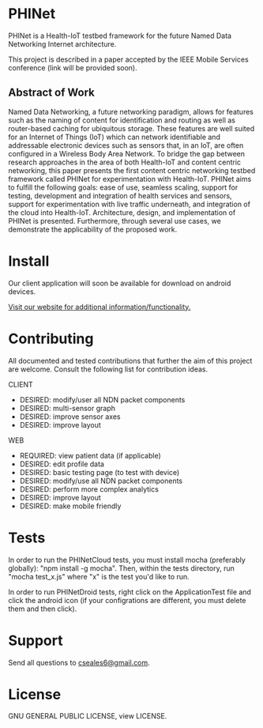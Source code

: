 # PHINet

PHINet is a Health-IoT testbed framework for the future Named Data Networking Internet architecture. 

This project is described in a paper accepted by the IEEE Mobile Services conference (link will be provided soon).

## Abstract of Work

Named Data Networking, a future networking paradigm, allows for features such as the naming of content for identification and routing as well as router-based caching for ubiquitous storage. These features are well suited for an Internet of Things (IoT) which can network identifiable and addressable electronic devices such as sensors that, in an IoT, are often configured in a Wireless Body Area Network. To bridge the gap between research approaches in the area of both Health-IoT and content centric networking, this paper presents the first content centric networking testbed framework called PHINet for experimentation with Health-IoT. PHINet aims to fulfill the following goals: ease of use, seamless scaling, support for testing, development and integration of health services and sensors, support for experimentation with live traffic underneath, and integration of the cloud into Health-IoT. Architecture, design, and implementation of PHINet is presented. Furthermore, through several use cases, we demonstrate the applicability of the proposed work.

# Install

Our client application will soon be available for download on android devices.

[Visit our website for additional information/functionality.](http://phinet.elasticbeanstalk.com/)

# Contributing

All documented and tested contributions that further the aim of this project are welcome. Consult the following list for contribution ideas.

CLIENT
- DESIRED: modify/user all NDN packet components
- DESIRED: multi-sensor graph
- DESIRED: improve sensor axes
- DESIRED: improve layout

WEB
- REQUIRED: view patient data (if applicable)
- DESIRED: edit profile data
- DESIRED: basic testing page (to test with device)
- DESIRED: modify/use all NDN packet components
- DESIRED: perform more complex analytics
- DESIRED: improve layout
- DESIRED: make mobile friendly

# Tests

In order to run the PHINetCloud tests, you must install mocha (preferably globally): "npm install -g mocha". Then, within the tests directory, run "mocha test_x.js" where "x" is the test you'd like to run.

In order to run PHINetDroid tests, right click on the ApplicationTest file and click the android icon (if your configrations are different, you must delete them and then click).

# Support 

Send all questions to cseales6@gmail.com.

# License

GNU GENERAL PUBLIC LICENSE, view LICENSE.